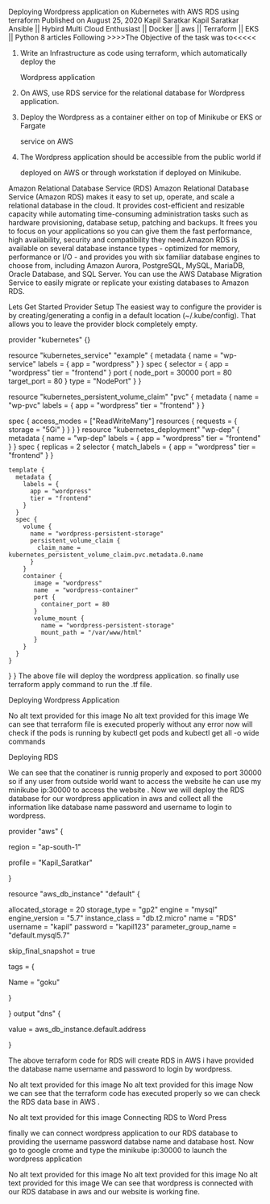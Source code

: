Deploying Wordpress application on Kubernetes with AWS RDS using terraform
Published on August 25, 2020
Kapil Saratkar
Kapil Saratkar
Ansible || Hybird Multi Cloud Enthusiast || Docker || aws || Terraform || EKS || Python
8 articles 
Following
              >>>>The Objective of the task was to<<<<<

1. Write an Infrastructure as code using terraform, which automatically deploy the
      
   Wordpress application


2. On AWS, use RDS service for the relational database for Wordpress application.


3. Deploy the Wordpress as a container either on top of Minikube or EKS or Fargate 
   
   service on AWS


4. The Wordpress application should be accessible from the public world if 

   deployed on AWS or through workstation if deployed on Minikube.


Amazon Relational Database Service (RDS)
Amazon Relational Database Service (Amazon RDS) makes it easy to set up, operate, and scale a relational database in the cloud. It provides cost-efficient and resizable capacity while automating time-consuming administration tasks such as hardware provisioning, database setup, patching and backups. It frees you to focus on your applications so you can give them the fast performance, high availability, security and compatibility they need.Amazon RDS is available on several database instance types - optimized for memory, performance or I/O - and provides you with six familiar database engines to choose from, including Amazon Aurora, PostgreSQL, MySQL, MariaDB, Oracle Database, and SQL Server. You can use the AWS Database Migration Service to easily migrate or replicate your existing databases to Amazon RDS.

Lets Get Started
Provider Setup
The easiest way to configure the provider is by creating/generating a config in a default location (~/.kube/config). That allows you to leave the provider block completely empty.

provider "kubernetes" {}

resource "kubernetes_service" "example" {
  metadata {
    name = "wp-service"
    labels = {
      app = "wordpress"
    }
  }
  spec {
    selector = {
      app = "wordpress"
      tier = "frontend"
    }
  port {
    node_port   = 30000
    port        = 80
    target_port = 80
  }
  type = "NodePort"
 }
}


resource "kubernetes_persistent_volume_claim" "pvc" {
  metadata {
    name = "wp-pvc"
    labels = {
      app = "wordpress"
      tier = "frontend"
    }
  }


  spec {
    access_modes = ["ReadWriteMany"]
    resources {
      requests = {
        storage = "5Gi"
      }
    }
  }
}
resource "kubernetes_deployment" "wp-dep" {
  metadata {
    name = "wp-dep"
    labels = {
      app = "wordpress"
      tier = "frontend"
    }
  }
  spec {
    replicas = 2
    selector {
      match_labels = {
        app = "wordpress"
        tier = "frontend"
      }
    }
    
    template {
      metadata {
        labels = {
          app = "wordpress"
          tier = "frontend"
        }
      }
      spec {
        volume {
          name = "wordpress-persistent-storage"
          persistent_volume_claim {
            claim_name = kubernetes_persistent_volume_claim.pvc.metadata.0.name
          }
        }
        container {
           image = "wordpress"
           name  = "wordpress-container"
           port {
             container_port = 80
           }
           volume_mount {
             name = "wordpress-persistent-storage"
             mount_path = "/var/www/html"
           }
        }
      }
    }
  }
}
The above file will deploy the wordpress application. so finally use terraform apply command to run the .tf file.

Deploying Wordpress Application

No alt text provided for this image
No alt text provided for this image
We can see that terraform file is executed properly without any error now will check if the pods is running by kubectl get pods and kubectl get all -o wide commands

Deploying RDS

We can see that the conatiner is runnig properly and exposed to port 30000 so if any user from outside world want to access the website he can use my minikube ip:30000 to access the website . Now we will deploy the RDS database for our wordpress application in aws and collect all the information like database name password and username to login to wordpress.

provider "aws" {  

region  = "ap-south-1"  

profile = "Kapil_Saratkar"

}

resource "aws_db_instance" "default" {

  allocated_storage    = 20
  storage_type         = "gp2"
  engine               = "mysql"
  engine_version       = "5.7"
  instance_class       = "db.t2.micro"
  name                 = "RDS"
  username             = "kapil"
  password             = "kapil123"
  parameter_group_name = "default.mysql5.7"


skip_final_snapshot = true

tags = {

  Name = "goku"

  }

}
output "dns" {

value = aws_db_instance.default.address


}



The above terraform code for RDS will create RDS in AWS i have provided the database name username and password to login by wordpress.

No alt text provided for this image
No alt text provided for this image
Now we can see that the terraform code has executed properly so we can check the RDS data base in AWS .

No alt text provided for this image
Connecting RDS to Word Press

finally we can connect wordpress application to our RDS database to providing the username password databse name and database host. Now go to google crome and type the minikube ip:30000 to launch the wordpress application

No alt text provided for this image
No alt text provided for this image
No alt text provided for this image
We can see that wordpress is connected with our RDS database in aws and our website is working fine.
